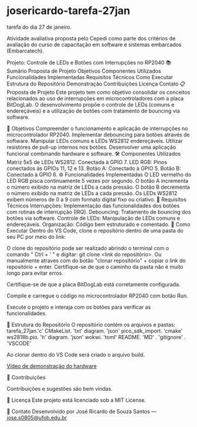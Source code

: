 # josericardo-tarefa-27jan
tarefa do dia 27 de janeiro.

Atividade avaliativa proposta pelo Cepedi como parte dos critérios de avaliação do curso de capacitação em software e sistemas embarcados (Embarcatech).

Projeto: Controle de LEDs e Botões com Interrupções no RP2040
📚 Sumário
Proposta de Projeto
Objetivos
Componentes Utilizados
Funcionalidades Implementadas
Requisitos Técnicos
Como Executar
Estrutura do Repositório
Demonstração
Contribuições
Licença
Contato
📋 Proposta de Projeto
Este projeto tem como objetivo consolidar os conceitos relacionados ao uso de interrupções em microcontroladores com a placa BitDogLab. O desenvolvimento propõe o controle de LEDs (comuns e endereçáveis) e a utilização de botões com tratamento de bouncing via software.

🎯 Objetivos
Compreender o funcionamento e aplicação de interrupções no microcontrolador RP2040.
Implementar debouncing para botões através de software.
Manipular LEDs comuns e LEDs WS2812 endereçáveis.
Utilizar resistores de pull-up internos nos botões.
Desenvolver uma aplicação funcional combinando hardware e software.
🛠️ Componentes Utilizados
Matriz 5x5 de LEDs WS2812: Conectada à GPIO 7.
LED RGB: Pinos conectados às GPIOs 11, 12 e 13.
Botão A: Conectado à GPIO 5.
Botão B: Conectado à GPIO 6.
⚙️ Funcionalidades Implementadas
O LED vermelho do LED RGB pisca continuamente 5 vezes por segundo.
O botão A incrementa o número exibido na matriz de LEDs a cada pressão.
O botão B decrementa o número exibido na matriz de LEDs a cada pressão.
Os LEDs WS2812 exibem números de 0 a 9 com formato digital fixo ou criativo.
📝 Requisitos Técnicos
Interrupções: Implementação das funcionalidades dos botões com rotinas de interrupção (IRQ).
Debouncing: Tratamento de bouncing dos botões via software.
Controle de LEDs: Manipulação de LEDs comuns e endereçáveis.
Organização: Código bem estruturado e comentado.
🚀 Como Executar
Dentro do VS Code, clone o repositório dentro de uma pasta do seu PC por meio do link:



O clone do repositório pode ser realizado abrindo o terminal com o comando " Ctrl + ' " e digitar: git clone <link do repositório>. Ou manualmente atraves com do botão "clonar repositório" + copiar o link do repositório + enter. Certifique-se de que o caminho da pasta não é muito longo para evitar erros.

Certifique-se de que a placa BitDogLab está corretamente configurada.

Compile e carregue o código no microcontrolador RP2040 com botão Run.

Execute o projeto e interaja com os botões para verificar as funcionalidades.

📂 Estrutura do Repositório
O repositório contém os arquivos e pastas: tarefa_27jan.'c' CMakeList. 'txt' diagram. 'json' pico_sdk_import. 'cmake' ws2818b.pio. 'h' diagram. 'json' wokwi. 'toml' README. 'MD' . 'gitignore' . 'VSCODE'

Ao clonar dentro do VS Code será criado o arquivo build.


[Vídeo de demonstração do hardware](https://drive.google.com/file/d/1O7BK1PSh91pmSGpY4oAoD9dLalLb-Hbu/view?usp=drive_link)

🤝 Contribuições

Contribuições e sugestões são bem vindas.

📄 Licença
Este projeto está licenciado sob a MIT License.

📧 Contato
Desenvolvido por José Ricardo de Souza Santos — jose.s0805@ufob.edu.br
